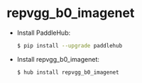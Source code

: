 # repvgg_b0_imagenet
* Install PaddleHub: 

    ```bash
    $ pip install --upgrade paddlehub
    ```

* Install repvgg_b0_imagenet: 

    ```bash
    $ hub install repvgg_b0_imagenet
    ```
